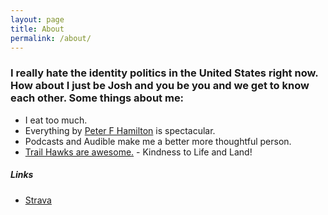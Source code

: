 ```yaml
---
layout: page
title: About
permalink: /about/
---
```

### I really hate the identity politics in the United States right now.  How about I just be Josh and you be you and we get to know each other.  Some things about me:

- I eat too much.
- Everything by [Peter F Hamilton](http://amzn.to/2j8iYCg) is spectacular.
- Podcasts and Audible make me a better more thoughtful person.
- [Trail Hawks are awesome.](https://trailhawks.com) - Kindness to Life and Land!

##### Links
- [Strava](https://www.strava.com/athletes/4332172/training/log)

